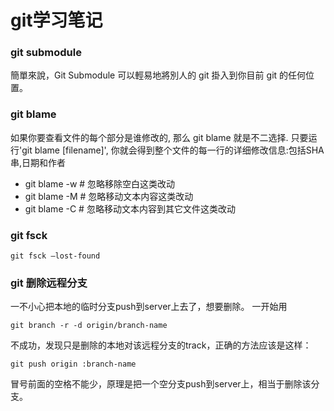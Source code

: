 git学习笔记
=========

### git submodule

簡單來說，Git Submodule 可以輕易地將別人的 git 掛入到你目前 git 的任何位置。

### git blame

如果你要查看文件的每个部分是谁修改的, 那么 git blame 就是不二选择. 只要运行'git blame [filename]', 你就会得到整个文件的每一行的详细修改信息:包括SHA串,日期和作者

* git blame -w # 忽略移除空白这类改动
* git blame -M # 忽略移动文本内容这类改动
* git blame -C # 忽略移动文本内容到其它文件这类改动

### git fsck

    git fsck –lost-found

### git 删除远程分支

一不小心把本地的临时分支push到server上去了，想要删除。
一开始用

    git branch -r -d origin/branch-name

不成功，发现只是删除的本地对该远程分支的track，正确的方法应该是这样：

    git push origin :branch-name

冒号前面的空格不能少，原理是把一个空分支push到server上，相当于删除该分支。
